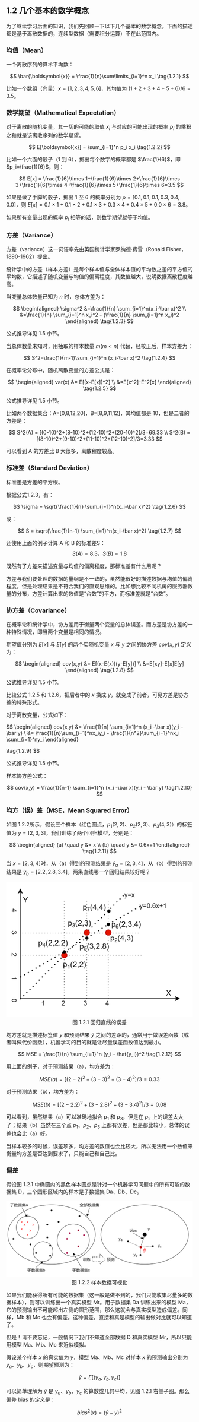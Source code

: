 
## 1.2 几个基本的数学概念

为了继续学习后面的知识，我们先回顾一下以下几个基本的数学概念。下面的描述都是基于离散数据的，连续型数据（需要积分运算）不在此范围内。

### 均值（Mean）

一个离散序列的算术平均数：

$$
\bar{\boldsymbol{x}} = \frac{1}{n}\sum\limits_{i=1}^n x_i \tag{1.2.1}
$$

比如一个数组（向量）$x=[1,2,3,4,5,6]$，其均值为 $(1+2+3+4+5+6)/6=3.5$。

### 数学期望（Mathematical Expectation）

对于离散的随机变量，其一切的可能的取值 $x_i$ 与对应的可能出现的概率 $p_i$ 的乘积之和就是该离散序列的数学期望。

$$
E[\boldsymbol{x}] = \sum_{i=1}^n p_i x_i \tag{1.2.2}
$$

比如一个六面的骰子（1 到 6），掷出每个数字的概率都是 $\frac{1}{6}$，即 $p_i=\frac{1}{6}$，则：

$$
E[x] = \frac{1}{6}\times 1+\frac{1}{6}\times 2+\frac{1}{6}\times 3+\frac{1}{6}\times 4+\frac{1}{6}\times 5+\frac{1}{6}\times 6=3.5
$$

如果是做了手脚的骰子，掷出 1 至 6 的概率分别为 $p=[0.1,0.1,0.1,0.3,0.4,0.0]$，则 $E[x]=0.1 \times 1+0.1 \times 2+0.1 \times 3+0.3 \times 4+0.4 \times 5+0.0 \times 6=3.8$。

如果所有变量出现的概率 $p_i$ 相等的话，则数学期望就等于均值。

### 方差（Variance）

方差（variance）这一词语率先由英国统计学家罗纳德·费雪（Ronald Fisher，1890-1962）提出。

统计学中的方差（样本方差）是每个样本值与全体样本值的平均数之差的平方值的平均数，它描述了随机变量与均值的偏离程度，其数值越大，说明数据离散程度越高。

当变量总体数量已知为 $n$ 时，总体方差为：

$$
\begin{aligned}
\sigma^2 &=\frac{1}{n} \sum_{i=1}^n(x_i-\bar x)^2 \\
&=\frac{1}{n} \sum_{i=1}^n x_i^2 - (\frac{1}{n} \sum_{i=1}^n x_i)^2
\end{aligned}
\tag{1.2.3}    
$$

公式推导详见 1.5 小节。

当总体数量未知时，用抽取的样本数量 $m (m < n)$ 代替，经校正后，样本方差为：

$$
S^2=\frac{1}{m-1}\sum_{i=1}^n (x_i-\bar x)^2 \tag{1.2.4}
$$

在概率论分布中，随机离散变量的方差公式是：

$$
\begin{aligned}
var(x) &= E[(x-E[x])^2]
\\
&=E[x^2]-E^2[x] 
\end{aligned}
\tag{1.2.5}
$$

公式推导详见 1.5 小节。

比如两个数据集合：A=[0,8,12,20]，B=[8,9,11,12]，其均值都是 10，但是二者的方差是：

$$
S^2(A) = [(0-10)^2+(8-10)^2+(12-10)^2+(20-10)^2]/3=69.33
\\
S^2(B) = [(8-10)^2+(9-10)^2+(11-10)^2+(12-10)^2]/3=3.33
$$

可以看到 A 的方差比 B 大很多，离散程度较高。

### 标准差（Standard Deviation）

标准差是方差的平方根。

根据公式1.2.3，有：

$$
\sigma = \sqrt{\frac{1}{n} \sum_{i=1}^n(x_i-\bar x)^2}
\tag{1.2.6}    
$$

或：

$$
S = \sqrt{\frac{1}{n-1} \sum_{i=1}^n(x_i-\bar x)^2}
\tag{1.2.7}    
$$

还使用上面的例子计算 A 和 B 的标准差S：
$$
S(A) = 8.3，S(B) = 1.8
$$

既然有了方差来描述变量与均值的偏离程度，那标准差有什么用呢？

方差与我们要处理的数据的量纲是不一致的，虽然能很好的描述数据与均值的偏离程度，但是处理结果是不符合我们的直观思维的。比如想比较不同机房的服务器数量的分布，方差计算出来的数值是“台数”的平方，而标准差就是“台数”。

### 协方差（Covariance）

在概率论和统计学中，协方差用于衡量两个变量的总体误差。而方差是协方差的一种特殊情况，即当两个变量是相同的情况。

期望值分别为 $E[x]$ 与 $E[y]$ 的两个实随机变量 $x$ 与 $y$ 之间的协方差 $cov(x,y)$ 定义为：

$$
\begin{aligned}
cov(x,y) &= E[(x-E(x))(y-E[y])]
\\
&=E[xy]-E[x]E[y]
\end{aligned}
\tag{1.2.8}
$$

公式推导详见 1.5 小节。

比较公式 1.2.5 和 1.2.6，把后者中的 $x$ 换成 $y$，就变成了前者，可见方差是协方差的特殊形式。

对于离散变量，公式如下：

$$
\begin{aligned}
cov(x,y) &= \frac{1}{n} \sum_{i=1}^n (x_i -\bar x)(y_i - \bar y)    \\
&= \frac{1}{n}\sum_{i=1}^nx_iy_i - \frac{1}{n^2}\sum_{i=1}^nx_i \sum_{i=1}^ny_i
\end{aligned}

\tag{1.2.9}
$$

公式推导详见 1.5 小节。

样本协方差公式：

$$
cov(x,y) = \frac{1}{n-1} \sum_{i=1}^n (x_i -\bar x)(y_i - \bar y)    
\tag{1.2.10}
$$

### 均方（误）差（MSE，Mean Squared Error）

如图 1.2.2所示，假设三个样本（红色圆点，$p_1(2,2)、p_2(2,3)、p_3(4,3)$）的标签值为 $y=[2,3,3]$，我们训练了两个回归模型，分别是：

$$
\begin{aligned}
(a) \quad y &= x
\\
(b) \quad y &= 0.6x+1
\end{aligned}
\tag{1.2.11}
$$

当 $x=[2,3,4]$时，从（a）得到的预测结果是 $\hat{y}_a=[2,3,4]$，从（b）得到的预测结果是 $\hat{y}_b=[2.2,2.8,3.4]$，两条直线哪一个回归结果较好呢？

<img src="./images/1-2-1.png" />
<center>图 1.2.1 回归直线的误差</center>

均方差就是描述标签值 $y$ 和预测结果 $\hat{y}$ 之间的差距的，通常用于做误差函数（或者叫做代价函数），机器学习的目的就是让尽量误差函数值达到最小。

$$
MSE = \frac{1}{n} \sum_{i=1}^n (y_i - \hat{y_i})^2 \tag{1.2.12}
$$

用上面的例子，对于预测结果（a），均方差为：

$$
MSE(a)=[(2-2)^2+(3-3)^2+(3-4)^2]/3=0.33
$$

对于预测结果（b），均方差为：

$$
MSE(b)=[(2-2.2)^2+(3-2.8)^2+(3-3.4)^2]/3=0.08
$$

可以看到，虽然结果（a）可以准确地拟合 $p_1$ 和 $p_3$，但是在 $p_2$ 上的误差太大了；结果（b）虽然在三个点 $p_1、p_2、p_3$ 上都有误差，但是都比较小，总体的误差也会比（a）好。

当样本较多的时候，误差项多，均方差的数值也会比较大，所以无法用一个数值来衡量均方差是否达到要求了，只能自己和自己比。


### 偏差

假设图 1.2.1 中椭圆内的黑色样本圆点是针对一个机器学习问题中的所有可能的数据集 D，三个圆形区域内的样本是子数据集 Da、Db、Dc。

<img src="./images/1-2-2.png" />
<center>图 1.2.2 样本数据可视化</center>

如果我们能获得所有可能的数据集（这一般是做不到的，我们只能收集尽量多的数据样本），则可以训练出一个真实模型 Mr。用子数据集 Da 训练出来的模型 Ma，它的预测输出不可能超出左侧的圆形范围，那么这就会与真实模型造成偏差。同样，Mb 和 Mc 也会有偏差。这种偏差，直接和真是模型的输出做对比就可以知道了。

但是！请不要忘记，一般情况下我们不知道全部数据 D 和真实模型 Mr，所以只能用模型 Ma、Mb、Mc 来近似模拟。

假设某个样本 $x$ 的真实值为 $y$，模型 Ma、Mb、Mc 对样本 $x$ 的预测输出分别为 $y_a、y_b、y_c$，则期望预测为：

$$
\hat{y} = E[(y_a,y_b,y_c)]
$$

可以简单理解为 $\hat{y}$ 是 $y_a、y_b、y_c$ 的算数或几何平均，见图 1.2.1 右侧子图。那么偏差 bias 的定义是：

$$
bias^2(x) = (\hat{y}-y)^2 \tag{1.2.11}
$$